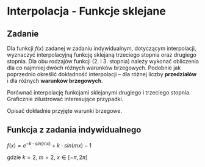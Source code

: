 # Interpolacja - Funkcje sklejane
## Zadanie

Dla funkcji $f(x)$ zadanej w zadaniu indywidualnym, dotyczącym interpolacji, wyznaczyć interpolacyjną funkcję sklejaną trzeciego stopnia oraz drugiego stopnia. Dla obu rodzajów funkcji ($2.$ i $3.$ stopnia) należy wykonać obliczenia dla co najmniej dwóch różnych warunków brzegowych. Podobnie jak poprzednio określić dokładność interpolacji – dla różnej liczby **przedziałów** i dla różnych **warunków brzegowych**. 

Porównać interpolację funkcjami sklejanymi drugiego i trzeciego stopnia. Graficznie zilustrować interesujące przypadki. 

Opisać dokładnie przyjęte warunki brzegowe.

## Funkcja z zadania indywidualnego

$f(x)=e^{-k\cdot sin(mx)}+k\cdot sin(mx) - 1$

gdzie $k=2$, $m=2$, $x\in[-\pi,2\pi]$
